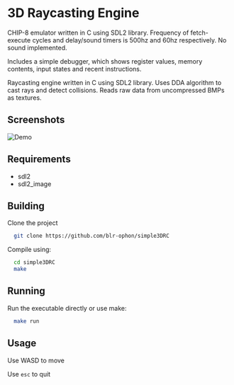 
# 3D Raycasting Engine

CHIP-8 emulator written in C using SDL2 library. Frequency of fetch-execute cycles and delay/sound timers is 500hz and 60hz respectively. No sound implemented.

Includes a simple debugger, which shows register values, memory contents, input states and recent instructions.

Raycasting engine written in C using SDL2 library. Uses DDA algorithm to cast rays and detect collisions. Reads raw data from uncompressed BMPs as textures.


## Screenshots

<p align="center">

![Demo](https://i.imgur.com/a/Iz4rI5b)

</p>


## Requirements

- sdl2
- sdl2_image



## Building
Clone the project
```bash
  git clone https://github.com/blr-ophon/simple3DRC
```
Compile using:

```bash
  cd simple3DRC 
  make
```
## Running

Run the executable directly or use make:

```bash
  make run
```



## Usage

Use WASD to move

Use `esc` to quit 

